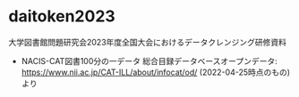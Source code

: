 # daitoken2023
大学図書館問題研究会2023年度全国大会におけるデータクレンジング研修資料

- NACIS-CAT図書100分の一データ
 総合目録データベースオープンデータ: https://www.nii.ac.jp/CAT-ILL/about/infocat/od/ (2022-04-25時点のもの) より

